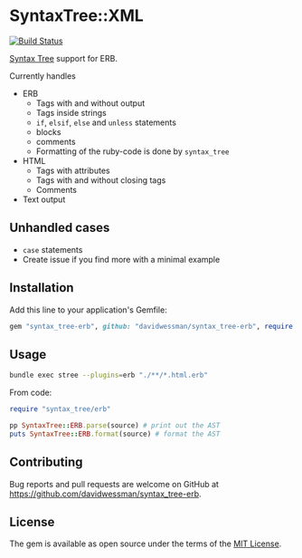 # SyntaxTree::XML

[![Build Status](https://github.com/davidwessman/syntax_tree-erb/actions/workflows/main.yml/badge.svg)](https://github.com/davidwessman/syntax_tree-erb/actions/workflows/main.yml)

[Syntax Tree](https://github.com/ruby-syntax-tree/syntax_tree) support for ERB.

Currently handles

- ERB
  - Tags with and without output
  - Tags inside strings
  - `if`, `elsif`, `else` and `unless` statements
  - blocks
  - comments
  - Formatting of the ruby-code is done by `syntax_tree`
- HTML
  - Tags with attributes
  - Tags with and without closing tags
  - Comments
- Text output

## Unhandled cases

- `case` statements
- Create issue if you find more with a minimal example

## Installation

Add this line to your application's Gemfile:

```ruby
gem "syntax_tree-erb", github: "davidwessman/syntax_tree-erb", require: false
```

## Usage

```sh
bundle exec stree --plugins=erb "./**/*.html.erb"
```

From code:

```ruby
require "syntax_tree/erb"

pp SyntaxTree::ERB.parse(source) # print out the AST
puts SyntaxTree::ERB.format(source) # format the AST
```

## Contributing

Bug reports and pull requests are welcome on GitHub at https://github.com/davidwessman/syntax_tree-erb.

## License

The gem is available as open source under the terms of the [MIT License](https://opensource.org/licenses/MIT).
